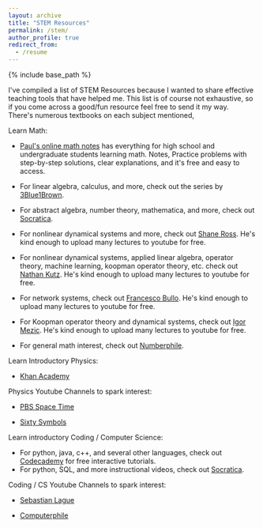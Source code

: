 ```yaml
---
layout: archive
title: "STEM Resources"
permalink: /stem/
author_profile: true
redirect_from:
  - /resume
---
```


{% include base_path %}

I've compiled a list of STEM Resources because I wanted to share effective teaching tools that have helped me. 
This list is of course not exhaustive, so if you come across a good/fun resource feel free to send it my way.  
There's numerous textbooks on each subject mentioned, 

Learn Math: 
- [Paul's online math notes](https://tutorial.math.lamar.edu/) has everything for high school and undergraduate students learning math.  Notes, Practice problems with step-by-step solutions, clear explanations, and it's free and easy to access.  

- For linear algebra, calculus, and more, check out the series by [3Blue1Brown](https://www.youtube.com/channel/UCYO_jab_esuFRV4b17AJtAw).

- For abstract algebra, number theory, mathematica, and more, check out [Socratica](https://www.youtube.com/@Socratica/playlists).

- For nonlinear dynamical systems and more, check out [Shane Ross](https://www.youtube.com/user/RossDynamicsLab).  He's kind enough to upload many lectures to youtube for free. 

- For nonlinear dynamical systems, applied linear algebra, operator theory, machine learning, koopman operator theory, etc. check out [Nathan Kutz](https://www.youtube.com/channel/UCoUOaSVYkTV6W4uLvxvgiFA).  He's kind enough to upload many lectures to youtube for free. 

- For network systems, check out [Francesco Bullo](https://www.youtube.com/results?search_query=francesco+bullo). He's kind enough to upload many lectures to youtube for free. 

- For Koopman operator theory and dynamical systems, check out [Igor Mezic](https://www.youtube.com/@igormezic5715/videos). He's kind enough to upload many lectures to youtube for free. 

- For general math interest, check out [Numberphile](https://www.youtube.com/@numberphile). 

Learn Introductory Physics: 
- [Khan Academy](https://www.khanacademy.org/science/physics)

Physics Youtube Channels to spark interest: 

- [PBS Space Time](https://www.youtube.com/c/pbsspacetime)

- [Sixty Symbols](https://www.youtube.com/user/sixtysymbols)

Learn introductory Coding / Computer Science:
- For python, java, c++, and several other languages, check out [Codecademy](https://www.codecademy.com/) for free interactive tutorials. 
- For python, SQL, and more instructional videos, check out [Socratica](https://www.youtube.com/@Socratica/playlists).

Coding / CS Youtube Channels to spark interest: 
- [Sebastian Lague](https://www.youtube.com/channel/UCmtyQOKKmrMVaKuRXz02jbQ)

- [Computerphile](https://www.youtube.com/channel/UC9-y-6csu5WGm29I7JiwpnA)


